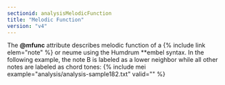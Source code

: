 ```yaml
---
sectionid: analysisMelodicFunction
title: "Melodic Function"
version: "v4"
---
```


The **@mfunc** attribute describes melodic function of a {% include link elem="note" %} or neume using the Humdrum **embel syntax. In the following example, the note B is labeled as a lower neighbor while all other notes are labeled as chord tones:
{% include mei example="analysis/analysis-sample182.txt" valid="" %}
